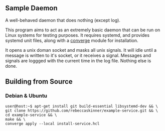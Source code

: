 ## Sample Daemon

A well-behaved daemon that does nothing (except log).

This program aims to act as an extremely basic daemon that can be run on Linux
systems for testing purposes.  It requires systemd, and provides systemd unit
files, along with a [converge](https://github.com/asteris-llc/converge) module
for installation.

It opens a unix doman socket and masks all unix signals.  It will idle until a
message is written to it's socket, or it receives a signal.  Messages and
signals are loggged with the current time in the log file.  Nothing else is
done.

## Building from Source

### Debian & Ubuntu

```
user@host:~$ apt-get install git build-essential libsystemd-dev && \
git clone https://github.com/rebeccaskinner/example-service.git && \
cd example-service && \
make && \
converge apply --local install-service.hcl
```
